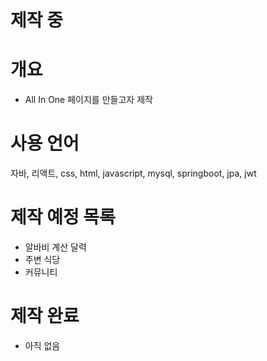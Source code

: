 # 제작 중

# 개요
 - All In One 페이지를 만들고자 제작

# 사용 언어
<div>
  자바, 리액트, css, html, javascript, mysql, springboot, jpa, jwt 
</div>

# 제작 예정 목록
- 알바비 계산 달력
- 주변 식당
- 커뮤니티

# 제작 완료
 - 아직 없음



